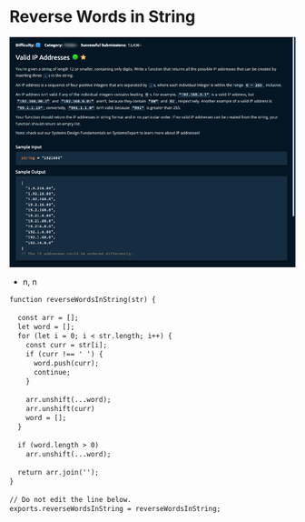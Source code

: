 # Reverse Words in String

![](<../../../.gitbook/assets/Screenshot 2023-02-05 at 14.27.30.png>)

* n, n

```tsx
function reverseWordsInString(str) {

  const arr = [];
  let word = [];
  for (let i = 0; i < str.length; i++) {
    const curr = str[i];
    if (curr !== ' ') {
      word.push(curr);
      continue;
    }
    
    arr.unshift(...word);
    arr.unshift(curr)
    word = [];
  }

  if (word.length > 0) 
    arr.unshift(...word);

  return arr.join('');
}

// Do not edit the line below.
exports.reverseWordsInString = reverseWordsInString;
```
